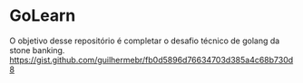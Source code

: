 # GoLearn

O objetivo desse repositório é completar o desafio técnico de golang da stone banking.
<https://gist.github.com/guilhermebr/fb0d5896d76634703d385a4c68b730d8>
